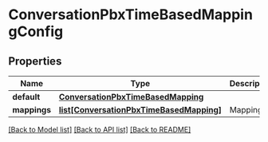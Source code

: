 # ConversationPbxTimeBasedMappingConfig

## Properties
Name | Type | Description | Notes
------------ | ------------- | ------------- | -------------
**default** | [**ConversationPbxTimeBasedMapping**](ConversationPbxTimeBasedMapping.md) |  | [optional] 
**mappings** | [**list[ConversationPbxTimeBasedMapping]**](ConversationPbxTimeBasedMapping.md) | Mappings | [optional] 

[[Back to Model list]](../README.md#documentation-for-models) [[Back to API list]](../README.md#documentation-for-api-endpoints) [[Back to README]](../README.md)


